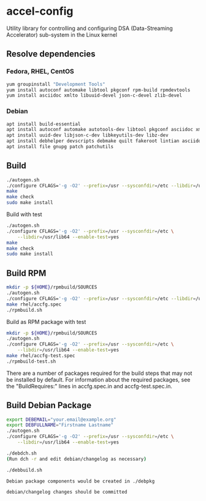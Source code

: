 # accel-config

Utility library for controlling and configuring DSA (Data-Streaming Accelerator)
sub-system in the Linux kernel

## Resolve dependencies

### Fedora, RHEL, CentOS
```bash
yum groupinstall "Development Tools"
yum install autoconf automake libtool pkgconf rpm-build rpmdevtools
yum install asciidoc xmlto libuuid-devel json-c-devel zlib-devel
```
### Debian
```bash
apt install build-essential
apt install autoconf automake autotools-dev libtool pkgconf asciidoc xmlto
apt install uuid-dev libjson-c-dev libkeyutils-dev libz-dev
apt install debhelper devscripts debmake quilt fakeroot lintian asciidoctor
apt install file gnupg patch patchutils
```

## Build

```bash
./autogen.sh
./configure CFLAGS='-g -O2' --prefix=/usr --sysconfdir=/etc --libdir=/usr/lib64
make
make check
sudo make install
```

Build with test

```bash
./autogen.sh
./configure CFLAGS='-g -O2' --prefix=/usr --sysconfdir=/etc \
    --libdir=/usr/lib64 --enable-test=yes
make
make check
sudo make install
```

## Build RPM

```bash
mkdir -p ${HOME}/rpmbuild/SOURCES
./autogen.sh
./configure CFLAGS='-g -O2' --prefix=/usr --sysconfdir=/etc --libdir=/usr/lib64
make rhel/accfg.spec
./rpmbuild.sh
```

Build as RPM package with test

```bash
mkdir -p ${HOME}/rpmbuild/SOURCES
./autogen.sh
./configure CFLAGS='-g -O2' --prefix=/usr --sysconfdir=/etc \
    --libdir=/usr/lib64 --enable-test=yes
make rhel/accfg-test.spec
./rpmbuild-test.sh
```

There are a number of packages required for the build steps that may not
be installed by default. For information about the required packages,
see the "BuildRequires:" lines in accfg.spec.in and accfg-test.spec.in.

## Build Debian Package
```bash
export DEBEMAIL="your.email@example.org"
export DEBFULLNAME="Firstname Lastname"
./autogen.sh
./configure CFLAGS='-g -O2' --prefix=/usr --sysconfdir=/etc \
    --libdir=/usr/lib64 --enable-test=yes

./debdch.sh
(Run dch -r and edit debian/changelog as necessary)

./debbuild.sh

Debian package components would be created in ./debpkg

debian/changelog changes should be committed
```
